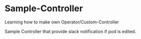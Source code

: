 # Sample-Controller
Learning how to make own Operator/Custom-Controller

Sample Controller that provide slack notification if pod is edited.